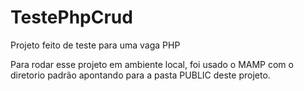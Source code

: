 # TestePhpCrud
Projeto feito de teste para uma vaga PHP

Para rodar esse projeto em ambiente local, foi usado o MAMP com o diretorio padrão apontando para a pasta PUBLIC deste projeto.
